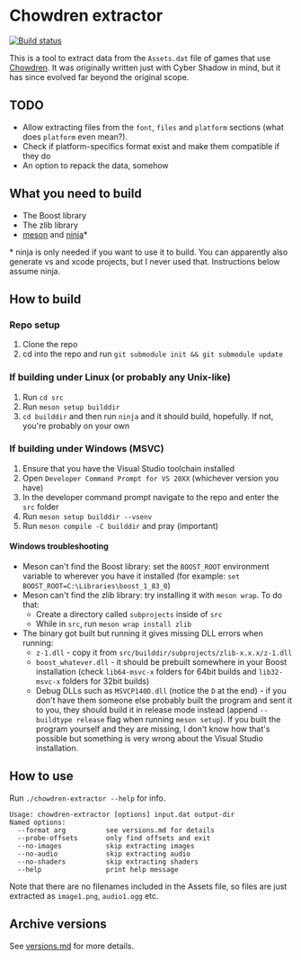 # Chowdren extractor

[![Build status](https://ci.appveyor.com/api/projects/status/em960g3q0960ai0b?svg=true)](https://ci.appveyor.com/project/Priw8/chowdren-extractor)

This is a tool to extract data from the `Assets.dat` file of games that use [Chowdren](https://mp2.dk/chowdren/). It was originally written just with Cyber Shadow in mind, but it has since evolved far beyond the original scope.

## TODO

- Allow extracting files from the `font`, `files` and `platform` sections (what does `platform` even mean?).
- Check if platform-specifics format exist and make them compatible if they do
- An option to repack the data, somehow

## What you need to build

- The Boost library
- The zlib library
- [meson](https://mesonbuild.com/) and [ninja](https://github.com/ninja-build/ninja/)*

\* ninja is only needed if you want to use it to build. You can apparently also generate vs and xcode projects, but I never used that. Instructions below assume ninja.

## How to build

### Repo setup

1. Clone the repo
2. cd into the repo and run `git submodule init && git submodule update`

### If building under Linux (or probably any Unix-like)

1. Run `cd src`
2. Run `meson setup builddir`
3. `cd builddir` and then run `ninja` and it should build, hopefully. If not, you're probably on your own

### If building under Windows (MSVC)

1. Ensure that you have the Visual Studio toolchain installed
2. Open `Developer Command Prompt for VS 20XX` (whichever version you have)
3. In the developer command prompt navigate to the repo and enter the `src` folder
4. Run `meson setup builddir --vsenv`
5. Run `meson compile -C builddir` and pray (important)

#### Windows troubleshooting
- Meson can't find the Boost library: set the `BOOST_ROOT` environment variable to wherever you have it installed 
(for example: `set BOOST_ROOT=C:\Libraries\boost_1_83_0`)
- Meson can't find the zlib library: try installing it with `meson wrap`. To do that:
  - Create a directory called `subprojects` inside of `src`
  - While in `src`, run `meson wrap install zlib`
- The binary got built but running it gives missing DLL errors when running:
  - `z-1.dll` - copy it from `src/builddir/subprojects/zlib-x.x.x/z-1.dll`
  - `boost_whatever.dll` - it should be prebuilt somewhere in your Boost installation (check `lib64-msvc-x` folders for 64bit builds and `lib32-msvc-x` folders for 32bit builds)
  - Debug DLLs such as `MSVCP140D.dll` (notice the `D` at the end) - if you don't have them someone else probably built the program and sent it to you, they should build it in release mode instead (append `--buildtype release` flag when running `meson setup`).
If you built the program yourself and they are missing, I don't know how that's possible but something is very wrong about the Visual Studio installation.
## How to use

Run `./chowdren-extractor --help` for info. 
```
Usage: chowdren-extractor [options] input.dat output-dir
Named options:
  --format arg          see versions.md for details
  --probe-offsets       only find offsets and exit
  --no-images           skip extracting images
  --no-audio            skip extracting audio
  --no-shaders          skip extracting shaders
  --help                print help message
```

Note that there are no filenames included in the Assets file, so files are just extracted as `image1.png`, `audio1.ogg` etc.

## Archive versions

See [versions.md](versions.md) for more details.
